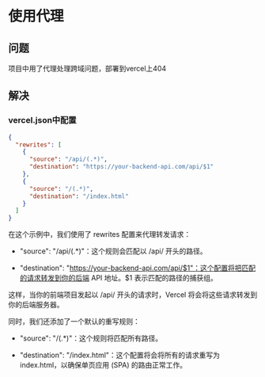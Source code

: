 # 使用代理

## 问题
项目中用了代理处理跨域问题，部署到vercel上404

## 解决
### vercel.json中配置
```json
{
  "rewrites": [
    {
      "source": "/api/(.*)",
      "destination": "https://your-backend-api.com/api/$1"
    },
    {
      "source": "/(.*)",
      "destination": "/index.html"
    }
  ]
}
```

在这个示例中，我们使用了 rewrites 配置来代理转发请求：

- "source": "/api/(.*)"：这个规则会匹配以 /api/ 开头的路径。

- "destination": "https://your-backend-api.com/api/$1"：这个配置将把匹配的请求转发到你的后端 API 地址。$1 表示匹配的路径的捕获组。

这样，当你的前端项目发起以 /api/ 开头的请求时，Vercel 将会将这些请求转发到你的后端服务器。

同时，我们还添加了一个默认的重写规则：

- "source": "/(.*)"：这个规则将匹配所有路径。

- "destination": "/index.html"：这个配置将会将所有的请求重写为 index.html，以确保单页应用 (SPA) 的路由正常工作。
